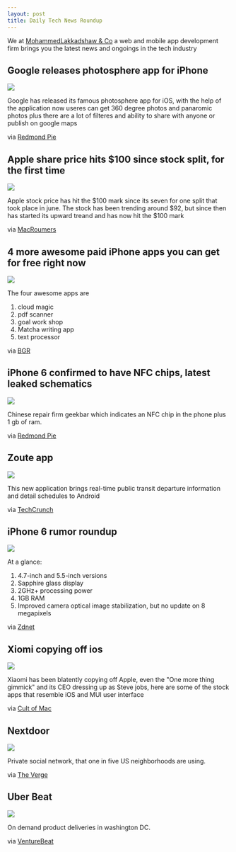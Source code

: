```yaml
---
layout: post
title: Daily Tech News Roundup
---
```




We at [MohammedLakkadshaw & Co](http://mohammedlakkadshaw.com) a web and mobile app development firm brings you the latest news and ongoings in the tech industry

## Google releases photosphere app for iPhone

![](/images/roundup/Photo-Sphere-Camera-main.png)

Google has released its famous photosphere app for iOS, with the help of the application now useres can get 360 degree photos and panaromic photos plus there are a lot of filteres and ability to share with anyone or publish on google maps

via [Redmond Pie](http://www.redmondpie.com/google-releases-brand-new-app-for-iphone-photo-sphere-camera-download/)


##   Apple share price hits $100 since stock split, for the first time

![](/images/roundup/aapl_100.jpg)

Apple stock price has hit the $100 mark since its seven for one split that took place in june. The stock has been trending around $92, but since then has started its upward treand and has now hit the $100 mark

via [MacRoumers](http://www.macrumors.com/2014/08/19/apple-shares-100/)


## 4 more awesome paid iPhone apps you can get for free right now 
![](/images/roundup/best-free-iphone-apps-8-19-2014.png)

The four awesome apps are 

1. cloud magic
2. pdf scanner 
3. goal work shop
4. Matcha writing app 
5. text processor

via [BGR](http://bgr.com/2014/08/19/best-free-iphone-apps-download-4/)


## iPhone 6 confirmed to have NFC chips, latest leaked schematics 
![](/images/roundup/iPhone-6-unboxed21.png)

Chinese repair firm geekbar which indicates an NFC chip in the phone plus 1 gb of ram.

via [Redmond Pie](http://www.redmondpie.com/iphone-6-confirmed-to-house-nfc-chip-according-to-the-leaked-schematics-image/)

## Zoute app
![](/images/roundup/5205658166_a922ebdc53_z.jpg)

This new application brings real-time public transit departure information and detail schedules to Android

via [TechCrunch](http://techcrunch.com/2014/01/13/zoutes-new-transit-app-brings-real-time-departure-info-detailed-schedules-to-android/)


## iPhone 6 rumor roundup 
![](/images/roundup/screen-shot-2014-08-19-at-11-51-42-514x379.png)

At a glance:
1. 4.7-inch and 5.5-inch versions
2. Sapphire glass display
3. 2GHz+ processing power
4. 1GB RAM
5. Improved camera optical image stabilization, but no update on 8 megapixels 

via [Zdnet](http://www.zdnet.com/apple-iphone-6-rumor-roundup-specs-price-release-date-7000032739/)


## Xiomi copying off ios
![](/images/roundup/163530buoxdz0zolxgn0oq-640x426.jpg)

Xiaomi has been blatently copying off Apple, even the "One more thing gimmick" and its CEO dressing up as Steve jobs, here are some of the stock apps that resemble iOS and MUI user interface 

via [Cult of Mac](http://www.cultofmac.com/291859/xiaomi-ios-7-ripoff/)


## Nextdoor 

![](/images/roundup/ex.0.0_standard_640.0.png)

Private social network, that one in five US neighborhoods are using.

via [The Verge](http://www.theverge.com/2014/8/18/6030393/nextdoor-private-social-network-40000-neighborhoods)

## Uber Beat
![](/images/roundup/uber_cornerstore_graphics_700x300_r3-1.jpg)

On demand product deliveries in washington DC.

via [VentureBeat](http://venturebeat.com/2014/08/19/uber-to-launch-on-demand-product-deliveries-in-washington-d-c/)
